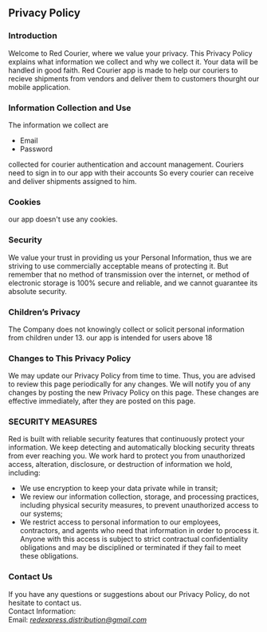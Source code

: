 Privacy Policy  
----------------

### Introduction  
Welcome to Red Courier, where we value your privacy. This Privacy Policy explains what information we collect and why we collect it. Your data will be handled in good faith.
Red Courier app is made to help our couriers to recieve shipments from vendors and deliver them to customers thourght our mobile application.   

### Information Collection and Use  
The information we collect are
* Email
* Password

 collected for courier authentication and account management. Couriers need to sign in to our app with their accounts So every courier can receive and deliver shipments  assigned to him.

### Cookies  
our app doesn't use any cookies.  

### Security  
We value your trust in providing us your Personal Information, thus we are striving to use commercially acceptable means of protecting it. But remember that no method of transmission over  the internet, or method of electronic storage is 100% secure and reliable, and we cannot guarantee its absolute security.  

### Children’s Privacy  
The Company does not knowingly collect or solicit personal information from children  under 13. our app is intended for users above 18

### Changes to This Privacy Policy  
We may update our Privacy Policy from time to time. Thus, you are advised to review this page periodically for any changes. We will notify you of any changes by posting the new Privacy Policy on this page. These changes are effective immediately, after they are posted on this page.  

### SECURITY MEASURES
Red is built with reliable security features that continuously protect your information. We keep detecting and automatically blocking security threats from ever reaching you.
We work hard to protect you from unauthorized access, alteration, disclosure, or destruction of information we hold, including:
* We use encryption to keep your data private while in transit;
* We review our information collection, storage, and processing practices, including physical security measures, to prevent unauthorized access to our systems;
* We restrict access to personal information to our employees, contractors, and agents who need that information in order to process it. Anyone with this access is subject to strict contractual confidentiality obligations and may be disciplined or terminated if they fail to meet these obligations.

### Contact Us  
If you have any questions or suggestions about our Privacy Policy, do not hesitate to contact us.  
Contact Information:  
Email: *redexpress.distribution@gmail.com*  
